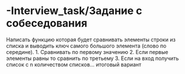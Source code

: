 # -Interview_task/Задание с собеседования
Написать функцию которая будет сравнивать элементы строки из списка и выводить ключ самого большого элемента (слово по середине).
    1. Сравнивать по первому значению
    2. Если первые элементы равны то сравнить по третьему
    3. Если на вход получить список с n количеством списков... итоговый вариант
    
